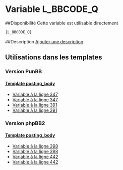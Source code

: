 # Variable L_BBCODE_Q

##Disponibilité
Cette variable est utilisable directement

```html
{L_BBCODE_Q}
```

##Description
[Ajouter une description](https://fa-tvars.appspot.com/var/L_BBCODE_Q)

## Utilisations dans les templates

### Version PunBB

#### [Template posting_body](punbb/posting_body.md#readme)
* [Variable &agrave; la ligne 347](../punbb/posting_body.tpl#L347)
* [Variable &agrave; la ligne 347](../punbb/posting_body.tpl#L347)
* [Variable &agrave; la ligne 391](../punbb/posting_body.tpl#L391)
* [Variable &agrave; la ligne 391](../punbb/posting_body.tpl#L391)

### Version phpBB2

#### [Template posting_body](subsilver/posting_body.md#readme)
* [Variable &agrave; la ligne 398](../subsilver/posting_body.tpl#L398)
* [Variable &agrave; la ligne 398](../subsilver/posting_body.tpl#L398)
* [Variable &agrave; la ligne 442](../subsilver/posting_body.tpl#L442)
* [Variable &agrave; la ligne 442](../subsilver/posting_body.tpl#L442)